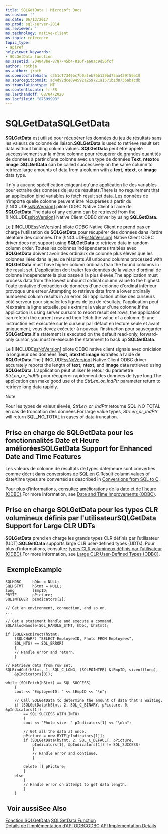 ```yaml
---
title: SQLGetData | Microsoft Docs
ms.custom: ''
ms.date: 06/13/2017
ms.prod: sql-server-2014
ms.reviewer: ''
ms.technology: native-client
ms.topic: reference
topic_type:
- apiref
helpviewer_keywords:
- SQLGetData function
ms.assetid: 204848be-8787-45b4-816f-a60ac9d56fcf
author: rothja
ms.author: jroth
ms.openlocfilehash: c351cf7340bc7b0afeb76b139bd75aa429f56e10
ms.sourcegitcommit: ad4d92dce894592a259721a1571b1d8736abacdb
ms.translationtype: MT
ms.contentlocale: fr-FR
ms.lasthandoff: 08/04/2020
ms.locfileid: "87599993"
---
```

# <a name="sqlgetdata"></a><span data-ttu-id="84367-102">SQLGetData</span><span class="sxs-lookup"><span data-stu-id="84367-102">SQLGetData</span></span>
  <span data-ttu-id="84367-103">**SQLGetData** est utilisé pour récupérer les données du jeu de résultats sans les valeurs de colonne de liaison.</span><span class="sxs-lookup"><span data-stu-id="84367-103">**SQLGetData** is used to retrieve result set data without binding column values.</span></span> <span data-ttu-id="84367-104">**SQLGetData** peut être appelé successivement sur la même colonne pour récupérer de grandes quantités de données à partir d’une colonne avec un type de données **Text**, **ntext**ou **image** .</span><span class="sxs-lookup"><span data-stu-id="84367-104">**SQLGetData** can be called successively on the same column to retrieve large amounts of data from a column with a **text**, **ntext**, or **image** data type.</span></span>  
  
 <span data-ttu-id="84367-105">Il n'y a aucune spécification exigeant qu'une application lie des variables pour extraire des données de jeu de résultats.</span><span class="sxs-lookup"><span data-stu-id="84367-105">There is no requirement that an application bind variables to fetch result set data.</span></span> <span data-ttu-id="84367-106">Les données de n’importe quelle colonne peuvent être récupérées à partir du [!INCLUDE[ssNoVersion](../../includes/ssnoversion-md.md)] pilote ODBC Native Client à l’aide de **SQLGetData**.</span><span class="sxs-lookup"><span data-stu-id="84367-106">The data of any column can be retrieved from the [!INCLUDE[ssNoVersion](../../includes/ssnoversion-md.md)] Native Client ODBC driver by using **SQLGetData**.</span></span>  
  
 <span data-ttu-id="84367-107">Le [!INCLUDE[ssNoVersion](../../includes/ssnoversion-md.md)] pilote ODBC Native Client ne prend pas en charge l’utilisation de **SQLGetData** pour récupérer des données dans l’ordre aléatoire des colonnes.</span><span class="sxs-lookup"><span data-stu-id="84367-107">The [!INCLUDE[ssNoVersion](../../includes/ssnoversion-md.md)] Native Client ODBC driver does not support using **SQLGetData** to retrieve data in random column order.</span></span> <span data-ttu-id="84367-108">Toutes les colonnes indépendantes traitées avec **SQLGetData** doivent avoir des ordinaux de colonne plus élevés que les colonnes liées dans le jeu de résultats.</span><span class="sxs-lookup"><span data-stu-id="84367-108">All unbound columns processed with **SQLGetData** must have higher column ordinals than the bound columns in the result set.</span></span> <span data-ttu-id="84367-109">L'application doit traiter les données de la valeur d'ordinal de colonne indépendante la plus basse à la plus élevée.</span><span class="sxs-lookup"><span data-stu-id="84367-109">The application must process data from the lowest unbound ordinal column value to the highest.</span></span> <span data-ttu-id="84367-110">Toute tentative d'extraction de données d'une colonne d'ordinal inférieur provoque une erreur.</span><span class="sxs-lookup"><span data-stu-id="84367-110">Attempting to retrieve data from a lower ordinally numbered column results in an error.</span></span> <span data-ttu-id="84367-111">Si l'application utilise des curseurs côté serveur pour signaler les lignes de jeu de résultats, l'application peut réextraire la ligne actuelle, puis extraire la valeur d'une colonne.</span><span class="sxs-lookup"><span data-stu-id="84367-111">If the application is using server cursors to report result set rows, the application can refetch the current row and then fetch the value of a column.</span></span> <span data-ttu-id="84367-112">Si une instruction est exécutée sur le curseur par défaut en lecture seule et avant uniquement, vous devez exécuter à nouveau l’instruction pour sauvegarder **SQLGetData**.</span><span class="sxs-lookup"><span data-stu-id="84367-112">If a statement is executed on the default read-only, forward-only cursor, you must re-execute the statement to back up **SQLGetData**.</span></span>  
  
 <span data-ttu-id="84367-113">Le [!INCLUDE[ssNoVersion](../../includes/ssnoversion-md.md)] pilote ODBC native client signale avec précision la longueur des données **Text**, **ntext**et **image** extraites à l’aide de **SQLGetData**.</span><span class="sxs-lookup"><span data-stu-id="84367-113">The [!INCLUDE[ssNoVersion](../../includes/ssnoversion-md.md)] Native Client ODBC driver accurately reports the length of **text**, **ntext**, and **image** data retrieved using **SQLGetData**.</span></span> <span data-ttu-id="84367-114">L’application peut utiliser le retour du paramètre *StrLen_or_IndPtr* pour récupérer rapidement des données de type long.</span><span class="sxs-lookup"><span data-stu-id="84367-114">The application can make good use of the *StrLen_or_IndPtr* parameter return to retrieve long data rapidly.</span></span>  
  
> [!NOTE]  
>  <span data-ttu-id="84367-115">Pour les types de valeur élevée, *StrLen_or_IndPtr* retourne SQL_NO_TOTAL en cas de troncation des données.</span><span class="sxs-lookup"><span data-stu-id="84367-115">For large value types, *StrLen_or_IndPtr* will return SQL_NO_TOTAL in cases of data truncation.</span></span>  
  
## <a name="sqlgetdata-support-for-enhanced-date-and-time-features"></a><span data-ttu-id="84367-116">Prise en charge de SQLGetData pour les fonctionnalités Date et Heure améliorées</span><span class="sxs-lookup"><span data-stu-id="84367-116">SQLGetData Support for Enhanced Date and Time Features</span></span>  
 <span data-ttu-id="84367-117">Les valeurs de colonne de résultats de types date/heure sont converties comme décrit dans [conversions de SQL en C](../native-client-odbc-date-time/datetime-data-type-conversions-from-sql-to-c.md).</span><span class="sxs-lookup"><span data-stu-id="84367-117">Result column values of date/time types are converted as described in [Conversions from SQL to C](../native-client-odbc-date-time/datetime-data-type-conversions-from-sql-to-c.md).</span></span>  
  
 <span data-ttu-id="84367-118">Pour plus d’informations, consultez améliorations de la [date et de l’heure &#40;ODBC&#41;](../native-client-odbc-date-time/date-and-time-improvements-odbc.md).</span><span class="sxs-lookup"><span data-stu-id="84367-118">For more information, see [Date and Time Improvements &#40;ODBC&#41;](../native-client-odbc-date-time/date-and-time-improvements-odbc.md).</span></span>  
  
## <a name="sqlgetdata-support-for-large-clr-udts"></a><span data-ttu-id="84367-119">Prise en charge SQLGetData pour les types CLR volumineux définis par l'utilisateur</span><span class="sxs-lookup"><span data-stu-id="84367-119">SQLGetData Support for Large CLR UDTs</span></span>  
 <span data-ttu-id="84367-120">**SQLGetData** prend en charge les grands types CLR définis par l’utilisateur (UDT).</span><span class="sxs-lookup"><span data-stu-id="84367-120">**SQLGetData** supports large CLR user-defined types (UDTs).</span></span> <span data-ttu-id="84367-121">Pour plus d’informations, consultez [types CLR volumineux définis par l’utilisateur &#40;ODBC&#41;](../native-client/odbc/large-clr-user-defined-types-odbc.md).</span><span class="sxs-lookup"><span data-stu-id="84367-121">For more information, see [Large CLR User-Defined Types &#40;ODBC&#41;](../native-client/odbc/large-clr-user-defined-types-odbc.md).</span></span>  
  
## <a name="example"></a><span data-ttu-id="84367-122"> Exemple</span><span class="sxs-lookup"><span data-stu-id="84367-122">Example</span></span>  
  
```  
SQLHDBC     hDbc = NULL;  
SQLHSTMT    hStmt = NULL;  
long        lEmpID;  
PBYTE       pPicture;  
SQLINTEGER  pIndicators[2];  
  
// Get an environment, connection, and so on.  
...  
  
// Get a statement handle and execute a command.  
SQLAllocHandle(SQL_HANDLE_STMT, hDbc, &hStmt);  
  
if (SQLExecDirect(hStmt,  
    (SQLCHAR*) "SELECT EmployeeID, Photo FROM Employees",  
    SQL_NTS) == SQL_ERROR)  
    {  
    // Handle error and return.  
    }  
  
// Retrieve data from row set.  
SQLBindCol(hStmt, 1, SQL_C_LONG, (SQLPOINTER) &lEmpID, sizeof(long),  
    &pIndicators[0]);  
  
while (SQLFetch(hStmt) == SQL_SUCCESS)  
    {  
    cout << "EmployeeID: " << lEmpID << "\n";  
  
    // Call SQLGetData to determine the amount of data that's waiting.  
    if (SQLGetData(hStmt, 2, SQL_C_BINARY, pPicture, 0, &pIndicators[1])  
        == SQL_SUCCESS_WITH_INFO)  
        {  
        cout << "Photo size: " pIndicators[1] << "\n\n";  
  
        // Get all the data at once.  
        pPicture = new BYTE[pIndicators[1]];  
        if (SQLGetData(hStmt, 2, SQL_C_DEFAULT, pPicture,  
            pIndicators[1], &pIndicators[1]) != SQL_SUCCESS)  
            {  
            // Handle error and continue.  
            }  
  
        delete [] pPicture;  
        }  
    else  
        {  
        // Handle error on attempt to get data length.  
        }  
    }  
```  
  
## <a name="see-also"></a><span data-ttu-id="84367-123"> Voir aussi</span><span class="sxs-lookup"><span data-stu-id="84367-123">See Also</span></span>  
 <span data-ttu-id="84367-124">[Fonction SQLGetData](https://go.microsoft.com/fwlink/?LinkId=59350) </span><span class="sxs-lookup"><span data-stu-id="84367-124">[SQLGetData Function](https://go.microsoft.com/fwlink/?LinkId=59350) </span></span>  
 [<span data-ttu-id="84367-125">Détails de l’implémentation d’API ODBC</span><span class="sxs-lookup"><span data-stu-id="84367-125">ODBC API Implementation Details</span></span>](odbc-api-implementation-details.md)  
  
  
